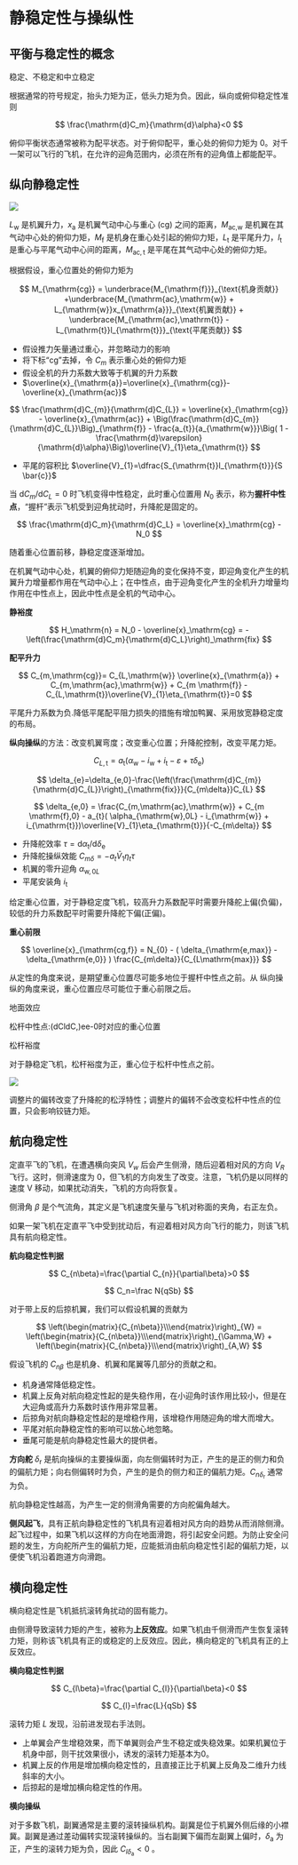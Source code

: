 # 静稳定性与操纵性

## 平衡与稳定性的概念

稳定、不稳定和中立稳定

根据通常的符号规定，抬头力矩为正，低头力矩为负。因此，纵向或俯仰稳定性准则

$$
\frac{\mathrm{d}C_m}{\mathrm{d}\alpha}<0
$$

俯仰平衡状态通常被称为配平状态。对于俯仰配平，重心处的俯仰力矩为 0。对千一架可以飞行的飞机，在允许的迎角范圉内，必须在所有的迎角值上都能配平。

## 纵向静稳定性

![](PasteImage/2024-05-16-14-10-59.png)

$L_{\mathrm{w}}$ 是机翼升力，$x_{\mathrm{a}}$ 是机翼气动中心与重心 (cg) 之间的距离，$M_{\text{ac,w}}$ 是机翼在其气动中心处的俯仰力矩，$M_\mathrm{f}$ 是机身在重心处引起的俯仰力矩，$L_\mathrm{t}$ 是平尾升力，$l_\mathrm{t}$ 是重心与平尾气动中心间的距离，$M_{\mathrm{ac},\mathrm{t}}$ 是平尾在其气动中心处的俯仰力矩。

根据假设，重心位置处的俯仰力矩为

$$
M_{\mathrm{cg}} = \underbrace{M_{\mathrm{f}}}_{\text{机身贡献}} +\underbrace{M_{\mathrm{ac},\mathrm{w}} + L_{\mathrm{w}}x_{\mathrm{a}}}_{\text{机翼贡献}} + \underbrace{M_{\mathrm{ac},\mathrm{t}} - L_{\mathrm{t}}l_{\mathrm{t}}}_{\text{平尾贡献}}
$$

- 假设推力矢量通过重心，并忽略动力的影响
- 将下标“cg”去掉，令 $C_m$ 表示重心处的俯仰力矩
- 假设全机的升力系数大致等于机翼的升力系数
- $\overline{x}_{\mathrm{a}}=\overline{x}_{\mathrm{cg}}-\overline{x}_{\mathrm{ac}}$

$$
\frac{\mathrm{d}C_{m}}{\mathrm{d}C_{L}} = \overline{x}_{\mathrm{cg}} - \overline{x}_{\mathrm{ac}} + \Big(\frac{\mathrm{d}C_{m}}{\mathrm{d}C_{L}}\Big)_{\mathrm{f}} - \frac{a_{t}}{a_{\mathrm{w}}}\Big( 1 - \frac{\mathrm{d}\varepsilon}{\mathrm{d}\alpha}\Big)\overline{V}_{1}\eta_{\mathrm{t}}
$$

- 平尾的容积比 $\overline{V}_{1}=\dfrac{S_{\mathrm{t}}l_{\mathrm{t}}}{S \bar{c}}$

当 $\mathrm{d}C_m/\mathrm{d}C_L=0$ 时飞机变得中性稳定，此时重心位置用 $N_0$ 表示，称为**握杆中性点**，“握杆”表示飞机受到迎角扰动时，升降舵是固定的。

$$
\frac{\mathrm{d}C_m}{\mathrm{d}C_L} = \overline{x}_\mathrm{cg} - N_0
$$

随着重心位置前移，静稳定度逐渐增加。

在机翼气动中心处，机翼的俯仰力矩随迎角的变化保持不变，即迎角变化产生的机翼升力增量都作用在气动中心上；在中性点，由于迎角变化产生的全机升力增量均作用在中性点上，因此中性点是全机的气动中心。

**静裕度**

$$
H_\mathrm{n} = N_0 - \overline{x}_\mathrm{cg} = - \left(\frac{\mathrm{d}C_m}{\mathrm{d}C_L}\right)_\mathrm{fix}
$$

**配平升力**

$$
C_{m,\mathrm{cg}}= C_{L,\mathrm{w}} \overline{x}_{\mathrm{a}} + C_{m,\mathrm{ac},\mathrm{w}} + C_{m \mathrm{f}} - C_{L,\mathrm{t}}\overline{V}_{1}\eta_{\mathrm{t}}=0
$$

平尾升力系数为负.降低平尾配平阻力损失的措施有增加鸭翼、采用放宽静稳定度的布局。

**纵向操纵**的方法：改变机翼弯度；改变重心位置；升降舵控制，改变平尾力矩。

$$
C_{L,\mathrm{t}}= a_{\mathrm{t}}( \alpha_{\mathrm{w}}-i_{\mathrm{w}}+i_{\mathrm{t}}-\varepsilon+\tau\delta_{\mathrm{e}})
$$

$$
\delta_{e}=\delta_{e,0}-\frac{\left(\frac{\mathrm{d}C_{m}}{\mathrm{d}C_{L}}\right)_{\mathrm{fix}}}{C_{m\delta}}C_{L}
$$

$$
\delta_{e,0} = \frac{C_{m,\mathrm{ac},\mathrm{w}} + C_{m \mathrm{f},0} - a_{t}( \alpha_{\mathrm{w},0L} - i_{\mathrm{w}} + i_{\mathrm{t}})\overline{V}_{1}\eta_{\mathrm{t}}}{-C_{m\delta}}
$$

- 升降舵效率 $\tau = \mathrm{d}\alpha_{\mathrm{t}} / \mathrm{d}\delta_{\mathrm{e}}$
- 升降舵操纵效能 $C_{m\delta} =- a_{t}\bar{V}_{1}\eta_{t}\tau$
- 机翼的零升迎角 $\alpha_{\mathrm{w},0L}$
- 平尾安装角 $i_{\mathrm{t}}$

给定重心位置，对于静稳定度飞机，较高升力系数配平时需要升降舵上偏(负偏)，较低的升力系数配平时需要升降舵下偏(正偏)。

**重心前限**

$$
\overline{x}_{\mathrm{cg,f}} = N_{0} - ( \delta_{\mathrm{e,max}} - \delta_{\mathrm{e,0}} ) \frac{C_{m\delta}}{C_{L\mathrm{max}}}
$$

从定性的角度来说，是期望重心位置尽可能多地位于握杆中性点之前。从
纵向操纵的角度来说，重心位置应尽可能位于重心前限之后。

地面效应

松杆中性点:(dCldC,)ee-0时对应的重心位置

松杆裕度

对于静稳定飞机，松杆裕度为正，重心位于松杆中性点之前。

![](PasteImage/2024-05-21-16-59-37.png)

调整片的偏转改变了升降舵的松浮特性；调整片的偏转不会改变松杆中性点的位置，只会影响铰链力矩。

## 航向稳定性

定直平飞的飞机，在遭遇横向突风 $V_w$ 后会产生侧滑，随后迎着相对风的方向 $V_R$ 飞行。这时，侧滑速度为 0，但飞机的方向发生了改变。注意，飞机仍是以同样的速度 V 移动，如果扰动消失，飞机的方向将恢复。

侧滑角 $\beta$ 是个气流角，其定义是飞机速度矢量与飞机对称面的夹角，右正左负。

如果一架飞机在定直平飞中受到扰动后，有迎着相对风方向飞行的能力，则该飞机具有航向稳定性。

**航向稳定性判据**

$$
C_{n\beta}=\frac{\partial C_{n}}{\partial\beta}>0
$$

$$
C_n=\frac N{qSb}
$$

对于带上反的后掠机翼，我们可以假设机翼的贡献为

$$
\left(\begin{matrix}{C_{n\beta}}\\\end{matrix}\right)_{W} = \left(\begin{matrix}{C_{n\beta}}\\\end{matrix}\right)_{\Gamma,W} + \left(\begin{matrix}{C_{n\beta}}\\\end{matrix}\right)_{A,W}
$$

假设飞机的 $C_{n\beta}$ 也是机身、机翼和尾翼等几部分的贡献之和。

- 机身通常降低稳定性。
- 机冀上反角对航向稳定性起的是失稳作用，在小迎角时该作用比较小，但是在大迎角或高升力系数时该作用非常显著。
- 后掠角对航向静稳定性起的是增稳作用，该增稳作用随迎角的增大而增大。
- 平尾对航向静稳定性的影响可以放心地忽略。
- 垂尾可能是航向静稳定性最大的提供者。

**方向舵** $\delta_\mathrm{r}$ 是航向操纵的主要操纵面，向左侧偏转时为正，产生的是正的侧力和负的偏航力矩；向右侧偏转时为负，产生的是负的侧力和正的偏航力矩。$C_{n\delta_\mathrm{r}}$ 通常为负。

航向静稳定性越高，为产生一定的侧滑角需要的方向舵偏角越大。

**侧风起飞**，具有正航向静稳定性的飞机具有迎着相对风方向的趋势从而消除侧滑。起飞过程中，如果飞机以这样的方向在地面滑跑，将引起安全问题。为防止安全问题的发生，方向舵所产生的偏航力矩，应能抵消由航向稳定性引起的偏航力矩，以便使飞机沿着跑道方向滑跑。

## 横向稳定性

横向稳定性是飞机抵抗滚转角扰动的固有能力。

由侧滑导致滚转力矩的产生，被称为**上反效应**。如果飞机由千侧滑而产生恢复滚转力矩，则称该飞机具有正的或稳定的上反效应。因此，横向稳定的飞机具有正的上反效应。

**横向稳定性判据**

$$
C_{l\beta}=\frac{\partial C_{l}}{\partial\beta}<0
$$

$$
C_{l}=\frac{L}{qSb}
$$

滚转力矩 $L$ 发现，沿前进发现右手法则。

- 上单翼会产生增稳效果，而下单翼则会产生不稳定或失稳效果。如果机翼位于机身中部，则干扰效果很小，诱发的滚转力矩基本为0。
- 机翼上反的作用是增加横向稳定性的，且直接正比于机翼上反角及二维升力线斜率的大小。
- 后掠起的是增加横向稳定性的作用。

**横向操纵**

对于多数飞机，副翼通常是主要的滚转操纵机构。副冀是位于机翼外侧后缘的小襟冀。副翼是通过差动偏转实现滚转操纵的。当右副翼下偏而左副翼上偏时，$\delta_{\mathrm{a}}$ 为正，产生的滚转力矩为负，因此 $C_{l\delta_{\mathrm{a}}}<0$ 。



